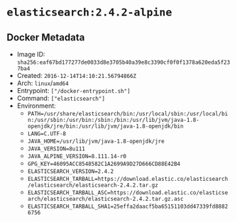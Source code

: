 # `elasticsearch:2.4.2-alpine`

## Docker Metadata

- Image ID: `sha256:eaf67bd177277de0033d8e3705b40a39e8c3390cf0f0f1378a620eda5f237ba4`
- Created: `2016-12-14T14:10:21.56794866Z`
- Arch: `linux`/`amd64`
- Entrypoint: `["/docker-entrypoint.sh"]`
- Command: `["elasticsearch"]`
- Environment:
  - `PATH=/usr/share/elasticsearch/bin:/usr/local/sbin:/usr/local/bin:/usr/sbin:/usr/bin:/sbin:/bin:/usr/lib/jvm/java-1.8-openjdk/jre/bin:/usr/lib/jvm/java-1.8-openjdk/bin`
  - `LANG=C.UTF-8`
  - `JAVA_HOME=/usr/lib/jvm/java-1.8-openjdk/jre`
  - `JAVA_VERSION=8u111`
  - `JAVA_ALPINE_VERSION=8.111.14-r0`
  - `GPG_KEY=46095ACC8548582C1A2699A9D27D666CD88E42B4`
  - `ELASTICSEARCH_VERSION=2.4.2`
  - `ELASTICSEARCH_TARBALL=https://download.elastic.co/elasticsearch/elasticsearch/elasticsearch-2.4.2.tar.gz`
  - `ELASTICSEARCH_TARBALL_ASC=https://download.elastic.co/elasticsearch/elasticsearch/elasticsearch-2.4.2.tar.gz.asc`
  - `ELASTICSEARCH_TARBALL_SHA1=25effa2daacf5ba65151103dd47339fd88826756`
